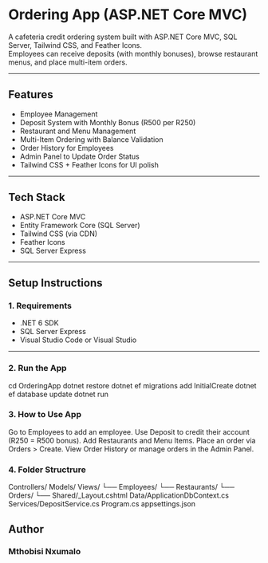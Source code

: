 # Ordering App (ASP.NET Core MVC)

A cafeteria credit ordering system built with ASP.NET Core MVC, SQL Server, Tailwind CSS, and Feather Icons.  
Employees can receive deposits (with monthly bonuses), browse restaurant menus, and place multi-item orders.

---

## Features

- Employee Management
- Deposit System with Monthly Bonus (R500 per R250)
- Restaurant and Menu Management
- Multi-Item Ordering with Balance Validation
- Order History for Employees
- Admin Panel to Update Order Status
- Tailwind CSS + Feather Icons for UI polish

---

## Tech Stack

- ASP.NET Core MVC
- Entity Framework Core (SQL Server)
- Tailwind CSS (via CDN)
- Feather Icons
- SQL Server Express

---

## Setup Instructions

### 1. Requirements

- .NET 6 SDK
- SQL Server Express
- Visual Studio Code or Visual Studio

---

### 2. Run the App

cd OrderingApp
dotnet restore
dotnet ef migrations add InitialCreate
dotnet ef database update
dotnet run

### 3. How to Use App

Go to Employees to add an employee.
Use Deposit to credit their account (R250 = R500 bonus).
Add Restaurants and Menu Items.
Place an order via Orders > Create.
View Order History or manage orders in the Admin Panel.

### 4. Folder Structrure

Controllers/
Models/
Views/
 └── Employees/
 └── Restaurants/
 └── Orders/
 └── Shared/_Layout.cshtml
Data/ApplicationDbContext.cs
Services/DepositService.cs
Program.cs
appsettings.json

## Author
### Mthobisi Nxumalo
